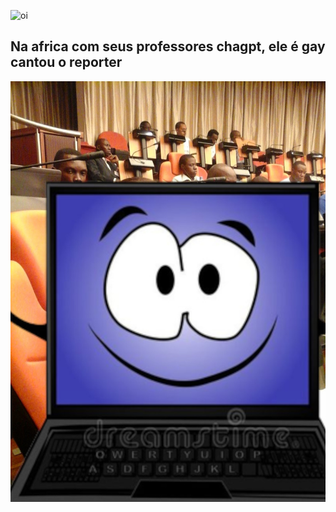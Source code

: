 ![oi](https://2.bp.blogspot.com/-4wcFdANshJY/T1GTOA9BlAI/AAAAAAAAHCM/3fJ0dJWmv78/s1600/funny-gifs-franky-goes-to-anchorage.gif)


## Na africa com seus professores chagpt, ele é gay cantou o reporter
![chatgpt com seus professores](naafrica2.jpg)
